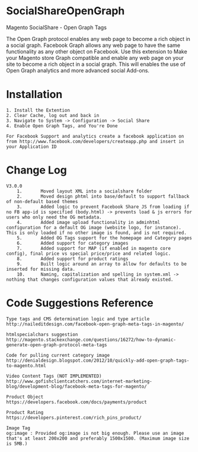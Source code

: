 SocialShareOpenGraph
====================

Magento SocialShare - Open Graph Tags

The Open Graph protocol enables any web page to become a rich object in a social graph. 
Facebook Graph allows any web page to have the same functionality as any other object on Facebook. 
Use this extension to Make your Magento store Graph compatible and enable any web page on your site to become a rich object in a social graph. 
This will enables the use of Open Graph analytics and more advanced social Add-ons.


Installation 
====================

    1. Install the Extention
    2. Clear Cache, log out and back in
    3. Navigate to System -> Configuration -> Social Share
    4. Enable Open Graph Tags, and You're Done

	For Facebook Support and analytics create a facebook application on from http://www.facebook.com/developers/createapp.php and insert in your Application ID
	
Change Log	
====================
	V3.0.0
		1.       Moved layout XML into a socialshare folder
		2.       Moved design phtml into base/default to support fallback of non-default based themes
		3.       Added logic to prevent Facebook Share JS from loading if no FB app-id is specified (body.html) -> prevents load & js errors for users who only need the OG metadata.
		4.       Added image upload functionality in adminhtml configuration for a default OG image (website logo, for instance). This is only loaded if no other image is found, and is not required.
		5.       Added OG Tags support for the homepage and Category pages
		6.       Added support for category images
		7.       Added support for MAP (if enabled in magento core config), final price vs special price/price and related logic.
		8.       Added support for product ratings
		9.       Built logic around an array to allow for defaults to be inserted for missing data.
		10.      Naming, capitalization and spelling in system.xml -> nothing that changes configuration values that already existed.

	
	
Code Suggestions Reference  
====================

	Type tags and CMS determination logic and type article
	http://naileditdesign.com/facebook-open-graph-meta-tags-in-magento/
	
	htmlspecialchars suggestion
	http://magento.stackexchange.com/questions/16272/how-to-dynamic-generate-open-graph-protocol-meta-tags
	
	Code for pulling current category image
	http://denialdesign.blogspot.com/2012/10/quickly-add-open-graph-tags-to-magento.html
	
	Video Content Tags (NOT IMPLEMENTED)
	http://www.gofishclientcatchers.com/internet-marketing-blog/development-blog/facebook-meta-tags-for-magento/

	Product Object
	https://developers.facebook.com/docs/payments/product
	
	Product Rating
	https://developers.pinterest.com/rich_pins_product/
	
	Image Tag
	og:image : Provided og:image is not big enough. Please use an image that's at least 200x200 and preferably 1500x1500. (Maximum image size is 5MB.) 
	
	